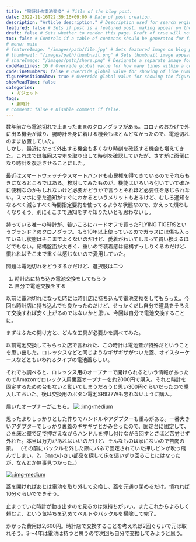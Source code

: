 ```yaml
---
title: "腕時計の電池交換" # Title of the blog post.
date: 2022-11-16T22:39:16+09:00 # Date of post creation.
description: "Article description." # Description used for search engine.
featured: false # Sets if post is a featured post, making appear on the home page side bar.
draft: false # Sets whether to render this page. Draft of true will not be rendered.
toc: false # Controls if a table of contents should be generated for first-level links automatically.
# menu: main
# featureImage: "/images/path/file.jpg" # Sets featured image on blog post.
# thumbnail: "/images/path/thumbnail.png" # Sets thumbnail image appearing inside card on homepage.
# shareImage: "/images/path/share.png" # Designate a separate image for social media sharing.
codeMaxLines: 10 # Override global value for how many lines within a code block before auto-collapsing.
codeLineNumbers: false # Override global value for showing of line numbers within code block.
figurePositionShow: true # Override global value for showing the figure label.
showReadTime: false
categories:
  - ガジェット
tags:
  - 腕時計
# comment: false # Disable comment if false.
---
```


数年前から電池切れで止まったままのクロノグラフがある。コロナのおかげで外に出る機会が減り、腕時計を身に着ける機会もほとんどなかったので、電池切れのまま放置していた。  
しかし、最近になって外出する機会も多くなり時刻を確認する機会も増えてきた。これまでは毎回スマホを取り出して時刻を確認していたが、さすがに面倒になり時計を復活させることにした。  

最近はスマートウォッチやスマートバンドも市民権を得てきているのでそれらもきになるところではある。検討してみたものが、機能はいろいろ付いていて確かに便利なのかもしれないけど必要かどうかで言うとそれほど必要性を感じられない。スマホに来た通知がすぐにわかるというメリットもあるけど、むしろ通知をなるべく減らすべく時間指定要約を使ってるような状態なので、かえって煩わしくなりそう。別にそこまで通知をすぐ知りたいとも思わないし。

持っている唯一の時計が、若いころにハードオフで買ったFLYING TIGERSというブランド？のクロノグラフ。もう10年以上使っているのでガラスには傷も入っているし状態はそこまでよくないのだけど、愛着がわいてしまって買い換えるほどでもない。結構盤面が大きく、重いので装着感は結構ずっしりくるのだけど、慣れればそこまで重くは感じないので愛用していた。

問題は電池切れをどうするかだけど、選択肢は二つ  
1. 時計店に持ち込み電池交換をしてもらう
2. 自分で電池交換をする

以前に電池切れになった時には時計店に持ち込んで電池交換をしてもらった。今回も時計店に持ち込んでも良かったのだけど、せっかくだし自分で道具をそろえて交換すれば安く上がるのではないかと思い、今回は自分で電池交換することに。

まずはふたの開け方と、どんな工具が必要かを調べてみた。

以前電池交換してもらった店で言われた、この時計は電池蓋が特殊だということを思い出した。ロレックスなどと同じようなギザギザがついた蓋、オイスターケースなどともいわれるタイプの電池蓋らしい。

それでも調べると、ロレックス用のオープナーで開けられるという情報があったのでAmazonでロレックス用裏蓋オープナーを約2000円で購入。それと時計を固定するための台もないと動いてしまうだろうと思い300円ぐらいだったので購入しておいた。後は交換用のボタン電池SR927Wも忘れないように購入。

届いたオープナーがこちら。
[![::img-medium](/images/post/flyingtiger-001.jpg)](/images/post/flyingtiger-001.jpg)

思ったよりしっかりとした作りでハンドルやアダプターも重みがある。一番大きいアダプターでしっかり裏蓋のギザギザとかみ合ったので、固定台に固定して、台を床と壁で足で押さえながらハンドルを押し付けながら回すとさほど苦労せず外れた。本当は万力があればいいのだけど、そんなものは家にないので苦肉の策。
（その前にバックルを外した際にバネで固定されていた押しピンが吹っ飛んでしまい、2，3㎜の小さい部品を探して床を這いずり回ることにはなったが、なんとか無事見つかった。）


[![::img-medium](/images/post/flyingtiger-002.jpg)](/images/post/flyingtiger-002.jpg)


蓋を開ければあとは電池を取り外して交換し、蓋を元通り閉めるだけ。慣れれば10分ぐらいでできそう。

止まっていた時計が動き出すのを見るのは気持ちがいい。またこれからよろしく頼むよ、という気持ちを込めてベルトやバックルを掃除して完了。

かかった費用は2,600円。時計店で交換することを考えれば2回ぐらいで元は取れそう。3～4年は電池は持つと思うので次回も自分で交換してみようと思う。